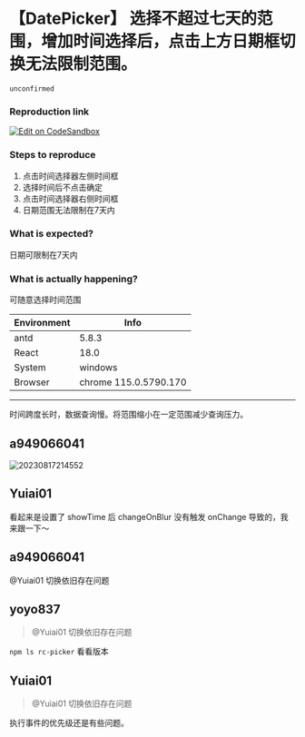 # 【DatePicker】 选择不超过七天的范围，增加时间选择后，点击上方日期框切换无法限制范围。

`unconfirmed`

### Reproduction link

[![Edit on CodeSandbox](https://codesandbox.io/static/img/play-codesandbox.svg)](https://codesandbox.io/s/xuan-ze-bu-chao-guo-qi-tian-de-fan-wei-antd-5-8-3-forked-zwlscv?file=/demo.tsx)

### Steps to reproduce

1. 点击时间选择器左侧时间框
2. 选择时间后不点击确定
3. 点击时间选择器右侧时间框
4. 日期范围无法限制在7天内

### What is expected?

日期可限制在7天内

### What is actually happening?

可随意选择时间范围

| Environment | Info                  |
| ----------- | --------------------- |
| antd        | 5.8.3                 |
| React       | 18.0                  |
| System      | windows               |
| Browser     | chrome 115.0.5790.170 |

---

时间跨度长时，数据查询慢。将范围缩小在一定范围减少查询压力。

<!-- generated by ant-design-issue-helper. DO NOT REMOVE -->

## a949066041

![20230817214552](https://github.com/ant-design/ant-design/assets/35263462/7c520afa-6507-4892-9ca7-94c01a1aebbd)

## Yuiai01

看起来是设置了 showTime 后 changeOnBlur 没有触发 onChange 导致的，我来跟一下～

## a949066041

@Yuiai01 切换依旧存在问题

## yoyo837

> @Yuiai01 切换依旧存在问题

`npm ls rc-picker` 看看版本

## Yuiai01

> @Yuiai01 切换依旧存在问题

执行事件的优先级还是有些问题。

